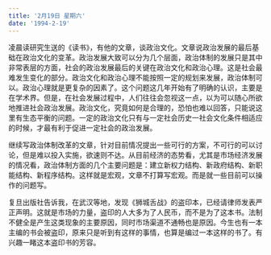 ```yaml
---
title: '2月19日 星期六'
date: '1994-2-19'
---
```

凌晨读研究生送的《读书》，有他的文章，谈政治文化。文章说政治发展的最后基础在政治文化的变革。政治发展大致可以分为几个层面，政治体制的发展只是其中非常表层的方面，社会的政治发展最后的关键在政治文化和政治心理。这是社会最难发生变化的部分。政治文化和政治心理不能按照一定的规划来发展，政治体制可以。政治心理就是更复杂的因素了。这个问题这几年开始有了明确的认识，主要是在学术界。但是，在社会发展过程中，人们往往会忽视这一点，以为可以随心所欲地推进社会政治发展。政治文化，究竟如何是合理的，恐怕也难以回答，只能说这里有生态平衡的问题。一定的政治文化只有与一定社会历史一社会文化条件相适应的时候，才最有利于促进一定社会的政治发展。

继续写政治体制改革的文章，针对目前情况提出一些可行的方案，不可行的可以讨论，但是难以投入实施，欲速则不达。从目前经济的态势看，尤其是市场经济发展的情况看，政治体制方面的几个主要问题是：建立新权力结构、新政府结构、新职能结构、新程序结构。这样就是宏观，文章不打算写宏观。而是就一些目前可以操作的问题写。

复旦出版社告诉我，在武汉等地，发现《狮城舌战》的盗印本，已经请律师发表严正声明。这就是市场的力量，盗印的人大多为了人民币，而不是为了这本书。法制不健全是产生这类现象的主要原因，同时市场渠道不通畅也是原因。今生也有一本主编的书会被盗印，原来只是听到有这样的事情，也算是编过一本这样的书了。有兴趣一睹这本盗印书的芳容。